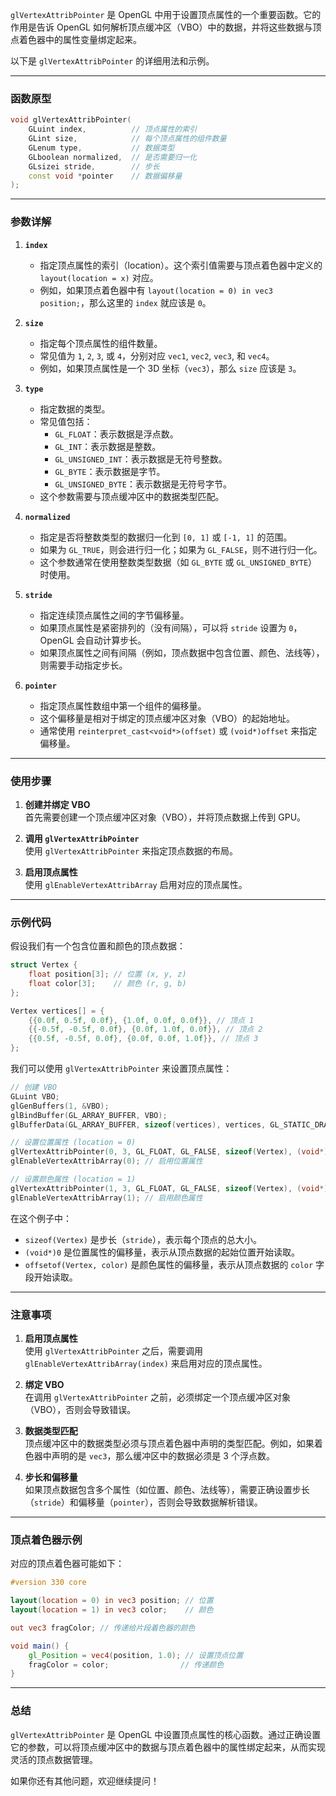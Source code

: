 `glVertexAttribPointer` 是 OpenGL 中用于设置顶点属性的一个重要函数。它的作用是告诉 OpenGL 如何解析顶点缓冲区（VBO）中的数据，并将这些数据与顶点着色器中的属性变量绑定起来。

以下是 `glVertexAttribPointer` 的详细用法和示例。

---

### 函数原型

```cpp
void glVertexAttribPointer(
    GLuint index,          // 顶点属性的索引
    GLint size,            // 每个顶点属性的组件数量
    GLenum type,           // 数据类型
    GLboolean normalized,  // 是否需要归一化
    GLsizei stride,        // 步长
    const void *pointer    // 数据偏移量
);
```

---

### 参数详解

1. **`index`**  
   - 指定顶点属性的索引（location）。这个索引值需要与顶点着色器中定义的 `layout(location = x)` 对应。
   - 例如，如果顶点着色器中有 `layout(location = 0) in vec3 position;`，那么这里的 `index` 就应该是 `0`。

2. **`size`**  
   - 指定每个顶点属性的组件数量。
   - 常见值为 `1`, `2`, `3`, 或 `4`，分别对应 `vec1`, `vec2`, `vec3`, 和 `vec4`。
   - 例如，如果顶点属性是一个 3D 坐标（`vec3`），那么 `size` 应该是 `3`。

3. **`type`**  
   - 指定数据的类型。
   - 常见值包括：
     - `GL_FLOAT`：表示数据是浮点数。
     - `GL_INT`：表示数据是整数。
     - `GL_UNSIGNED_INT`：表示数据是无符号整数。
     - `GL_BYTE`：表示数据是字节。
     - `GL_UNSIGNED_BYTE`：表示数据是无符号字节。
   - 这个参数需要与顶点缓冲区中的数据类型匹配。

4. **`normalized`**  
   - 指定是否将整数类型的数据归一化到 `[0, 1]` 或 `[-1, 1]` 的范围。
   - 如果为 `GL_TRUE`，则会进行归一化；如果为 `GL_FALSE`，则不进行归一化。
   - 这个参数通常在使用整数类型数据（如 `GL_BYTE` 或 `GL_UNSIGNED_BYTE`）时使用。

5. **`stride`**  
   - 指定连续顶点属性之间的字节偏移量。
   - 如果顶点属性是紧密排列的（没有间隔），可以将 `stride` 设置为 `0`，OpenGL 会自动计算步长。
   - 如果顶点属性之间有间隔（例如，顶点数据中包含位置、颜色、法线等），则需要手动指定步长。

6. **`pointer`**  
   - 指定顶点属性数组中第一个组件的偏移量。
   - 这个偏移量是相对于绑定的顶点缓冲区对象（VBO）的起始地址。
   - 通常使用 `reinterpret_cast<void*>(offset)` 或 `(void*)offset` 来指定偏移量。

---

### 使用步骤

1. **创建并绑定 VBO**  
   首先需要创建一个顶点缓冲区对象（VBO），并将顶点数据上传到 GPU。

2. **调用 `glVertexAttribPointer`**  
   使用 `glVertexAttribPointer` 来指定顶点数据的布局。

3. **启用顶点属性**  
   使用 `glEnableVertexAttribArray` 启用对应的顶点属性。

---

### 示例代码

假设我们有一个包含位置和颜色的顶点数据：

```cpp
struct Vertex {
    float position[3]; // 位置 (x, y, z)
    float color[3];    // 颜色 (r, g, b)
};

Vertex vertices[] = {
    {{0.0f, 0.5f, 0.0f}, {1.0f, 0.0f, 0.0f}}, // 顶点 1
    {{-0.5f, -0.5f, 0.0f}, {0.0f, 1.0f, 0.0f}}, // 顶点 2
    {{0.5f, -0.5f, 0.0f}, {0.0f, 0.0f, 1.0f}}, // 顶点 3
};
```

我们可以使用 `glVertexAttribPointer` 来设置顶点属性：

```cpp
// 创建 VBO
GLuint VBO;
glGenBuffers(1, &VBO);
glBindBuffer(GL_ARRAY_BUFFER, VBO);
glBufferData(GL_ARRAY_BUFFER, sizeof(vertices), vertices, GL_STATIC_DRAW);

// 设置位置属性 (location = 0)
glVertexAttribPointer(0, 3, GL_FLOAT, GL_FALSE, sizeof(Vertex), (void*)0);
glEnableVertexAttribArray(0); // 启用位置属性

// 设置颜色属性 (location = 1)
glVertexAttribPointer(1, 3, GL_FLOAT, GL_FALSE, sizeof(Vertex), (void*)offsetof(Vertex, color));
glEnableVertexAttribArray(1); // 启用颜色属性
```

在这个例子中：
- `sizeof(Vertex)` 是步长（`stride`），表示每个顶点的总大小。
- `(void*)0` 是位置属性的偏移量，表示从顶点数据的起始位置开始读取。
- `offsetof(Vertex, color)` 是颜色属性的偏移量，表示从顶点数据的 `color` 字段开始读取。

---

### 注意事项

1. **启用顶点属性**  
   使用 `glVertexAttribPointer` 之后，需要调用 `glEnableVertexAttribArray(index)` 来启用对应的顶点属性。

2. **绑定 VBO**  
   在调用 `glVertexAttribPointer` 之前，必须绑定一个顶点缓冲区对象（VBO），否则会导致错误。

3. **数据类型匹配**  
   顶点缓冲区中的数据类型必须与顶点着色器中声明的类型匹配。例如，如果着色器中声明的是 `vec3`，那么缓冲区中的数据必须是 3 个浮点数。

4. **步长和偏移量**  
   如果顶点数据包含多个属性（如位置、颜色、法线等），需要正确设置步长（`stride`）和偏移量（`pointer`），否则会导致数据解析错误。

---

### 顶点着色器示例

对应的顶点着色器可能如下：

```glsl
#version 330 core

layout(location = 0) in vec3 position; // 位置
layout(location = 1) in vec3 color;    // 颜色

out vec3 fragColor; // 传递给片段着色器的颜色

void main() {
    gl_Position = vec4(position, 1.0); // 设置顶点位置
    fragColor = color;                // 传递颜色
}
```

---

### 总结

`glVertexAttribPointer` 是 OpenGL 中设置顶点属性的核心函数。通过正确设置它的参数，可以将顶点缓冲区中的数据与顶点着色器中的属性绑定起来，从而实现灵活的顶点数据管理。

如果你还有其他问题，欢迎继续提问！
